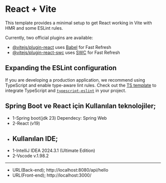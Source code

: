 # React + Vite

This template provides a minimal setup to get React working in Vite with HMR and some ESLint rules.

Currently, two official plugins are available:

- [@vitejs/plugin-react](https://github.com/vitejs/vite-plugin-react/blob/main/packages/plugin-react/README.md) uses [Babel](https://babeljs.io/) for Fast Refresh
- [@vitejs/plugin-react-swc](https://github.com/vitejs/vite-plugin-react-swc) uses [SWC](https://swc.rs/) for Fast Refresh

## Expanding the ESLint configuration

If you are developing a production application, we recommend using TypeScript and enable type-aware lint rules. Check out the [TS template](https://github.com/vitejs/vite/tree/main/packages/create-vite/template-react-ts) to integrate TypeScript and [`typescript-eslint`](https://typescript-eslint.io) in your project.

## Spring Boot ve React  için Kullanılan teknolojiler;
* 1-Spring boot(jdk 23) Dependecy: Spring Web 
* 2-React (v19)
* ## Kullanılan IDE;
* 1-IntelliJ IDEA 2024.3.1 (Ultimate Edition)
* 2-Vscode v.1.98.2
*****************
* URL(Back-end);  http://localhost:8080/api/hello
* URL(Front-end); http://localhost:3000/
